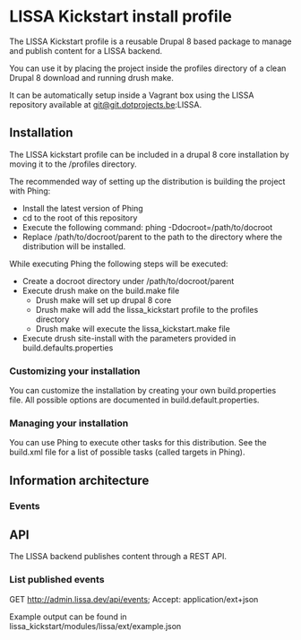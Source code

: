 # LISSA Kickstart install profile

The LISSA Kickstart profile is a reusable Drupal 8 based package to manage and
publish content for a LISSA backend.

You can use it by placing the project inside the profiles directory of a clean
Drupal 8 download and running drush make.

It can be automatically setup inside a Vagrant box using the LISSA repository
available at git@git.dotprojects.be:LISSA.

## Installation

The LISSA kickstart profile can be included in a drupal 8 core installation by
moving it to the /profiles directory.

The recommended way of setting up the distribution is building the project with
Phing:

- Install the latest version of Phing
- cd to the root of this repository
- Execute the following command: phing -Ddocroot=/path/to/docroot
- Replace /path/to/docroot/parent to the path to the directory where the
  distribution will be installed.

While executing Phing the following steps will be executed:

- Create a docroot directory under /path/to/docroot/parent
- Execute drush make on the build.make file
  - Drush make will set up drupal 8 core
  - Drush make will add the lissa_kickstart profile to the profiles directory
  - Drush make will execute the lissa_kickstart.make file
- Execute drush site-install with the parameters provided in
  build.defaults.properties

### Customizing your installation

You can customize the installation by creating your own build.properties file.
All possible options are documented in build.default.properties.

### Managing your installation

You can use Phing to execute other tasks for this distribution. See the
build.xml file for a list of possible tasks (called targets in Phing).

## Information architecture

### Events

## API

The LISSA backend publishes content through a REST API.

### List published events

GET http://admin.lissa.dev/api/events; Accept: application/ext+json

Example output can be found in lissa_kickstart/modules/lissa/ext/example.json

